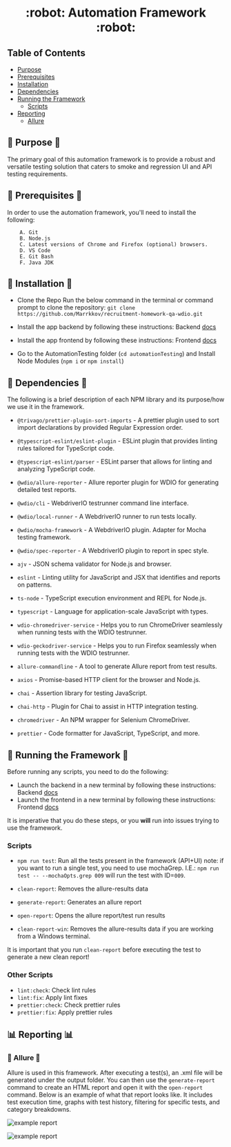 <h1 align="center">:robot: Automation Framework :robot:</h1>

## **Table of Contents**

- [Purpose](#notebook-purpose-notebook)
- [Prerequisites](#loudspeaker-prerequisites-loudspeaker)
- [Installation](#electric_plug-installation-electric_plug)
- [Dependencies](#toolbox-dependencies-toolbox)
- [Running the Framework](#runner-running-the-framework-runner)
  - [Scripts](#scripts)
- [Reporting](#reporting)
  - [Allure](#allure)

## :notebook: Purpose :notebook:

The primary goal of this automation framework is to provide a robust and versatile testing solution that caters to smoke and regression UI and API testing requirements.

## :loudspeaker: Prerequisites :loudspeaker:

In order to use the automation framework, you'll need to install the following:

        A. Git
        B. Node.js
        C. Latest versions of Chrome and Firefox (optional) browsers.
        D. VS Code
        E. Git Bash
        F. Java JDK

## :electric_plug: Installation :electric_plug:

- Clone the Repo
  Run the below command in the terminal or command prompt to clone the repository:
    `git clone https://github.com/Marrkkov/recruitment-homework-qa-wdio.git`

- Install the app backend by following these instructions: Backend [docs](./../backend/README.md)

- Install the app frontend by following these instructions: Frontend [docs](./../web/README.md)

- Go to the AutomationTesting folder (`cd automationTesting`) and Install Node Modules (`npm i` or `npm install`)

## :toolbox: Dependencies :toolbox:

The following is a brief description of each NPM library and its purpose/how we use it in the framework.

- `@trivago/prettier-plugin-sort-imports` - A prettier plugin used to sort import declarations by provided Regular Expression order.

- `@typescript-eslint/eslint-plugin` - ESLint plugin that provides linting rules tailored for TypeScript code.

- `@typescript-eslint/parser` - ESLint parser that allows for linting and analyzing TypeScript code.

- `@wdio/allure-reporter` - Allure reporter plugin for WDIO for generating detailed test reports.

- `@wdio/cli` - WebdriverIO testrunner command line interface.

- `@wdio/local-runner` - A WebdriverIO runner to run tests locally.

- `@wdio/mocha-framework` - A WebdriverIO plugin. Adapter for Mocha testing framework.

- `@wdio/spec-reporter` - A WebdriverIO plugin to report in spec style.

- `ajv` - JSON schema validator for Node.js and browser.

- `eslint` - Linting utility for JavaScript and JSX that identifies and reports on patterns.

- `ts-node` - TypeScript execution environment and REPL for Node.js.

- `typescript` - Language for application-scale JavaScript with types.

- `wdio-chromedriver-service` - Helps you to run ChromeDriver seamlessly when running tests with the WDIO testrunner.

- `wdio-geckodriver-service` - Helps you to run Firefox seamlessly when running tests with the WDIO testrunner.

- `allure-commandline` - A tool to generate Allure report from test results.

- `axios` - Promise-based HTTP client for the browser and Node.js.

- `chai` - Assertion library for testing JavaScript.

- `chai-http` - Plugin for Chai to assist in HTTP integration testing.

- `chromedriver` - An NPM wrapper for Selenium ChromeDriver.

- `prettier` - Code formatter for JavaScript, TypeScript, and more.

## :runner: Running the Framework :runner:

Before running any scripts, you need to do the following:
- Launch the backend in a new terminal by following these instructions: Backend [docs](./../backend/README.md)
- Launch the frontend in a new terminal by following these instructions: Frontend [docs](./../web/README.md)

It is imperative that you do these steps, or you **will** run into issues trying to use the framework.

### Scripts

- `npm run test`: Run all the tests present in the framework (API+UI)
    note: if you want to run a single test, you need to use mochaGrep.
    I.E.: `npm run test -- --mochaOpts.grep 009` will run the test with ID=`009`.

- `clean-report`: Removes the allure-results data
- `generate-report`: Generates an allure report
- `open-report`: Opens the allure report/test run results
- `clean-report-win`: Removes the allure-results data if you are working from a Windows terminal.

It is important that you run `clean-report` before executing the test to generate a new clean report!

### Other Scripts

- `lint:check`: Check lint rules
- `lint:fix`: Apply lint fixes
- `prettier:check`: Check prettier rules
- `prettier:fix`: Apply prettier rules

## :bar_chart: Reporting :bar_chart:

### 🔔 Allure 🔔

Allure is used in this framework. After executing a test(s), an .xml file will be generated under the output folder. You can then use the `generate-report` command to create an HTML report and open it with the `open-report` command. Below is an example of what that report looks like. It includes test execution time, graphs with test history, filtering for specific tests, and category breakdowns.

![example report](https://i.imgur.com/IQRVkQc.png)

![example report](https://i.imgur.com/uCNN5GQ.png)
